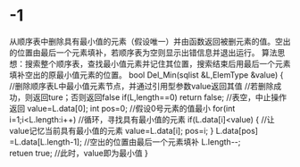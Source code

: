 # -1
从顺序表中删除具有最小值的元素（假设唯一）并由函数返回被删元素的值。空出的位置由最后一个元素填补，若顺序表为空则显示出错信息并退出运行。
算法思想：搜索整个顺序表，查找最小值元素并记住其位置，搜索结束后用最后一个元素填补空出的原最小值元素的位置。
bool  Del_Min(sqlist &L,ElemType   &value) {
//删除顺序表L中最小值元素节点，并通过引用型参数value返回其值
//若删除成功，则返回ture；否则返回false
   if(L,length==0)
     return   false;                                 //表空，中止操作返回
   value=L.data[0];
   int pos=0;                                       //假设0号元素的值最小
   for(int i=1;i<L.length:i++)                      //循环，寻找具有最小值的元素
       if(L.data[i]<value) {                        //让value记忆当前具有最小值的元素
       value=L.data[i];
       pos=i;
       }
   L.data[pos] =L.data[L.length-1];                //空出的位置由最后一个元素填补
   L.length--;                                     
   retuen true;                                   //此时，value即为最小值
   }
